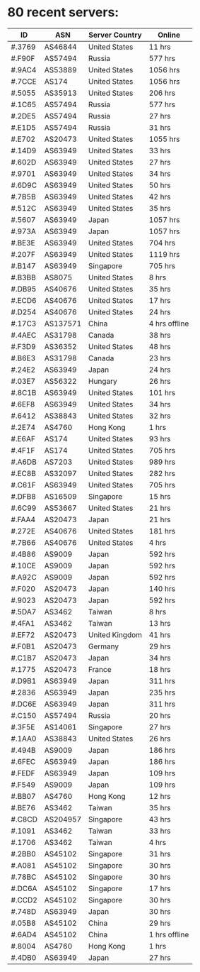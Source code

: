 # 80 recent servers:

| ID | ASN | Server Country | Online |
| ------ | ------ | ------ | ------ |
| #.3769 | AS46844 | United States | 11 hrs |
| #.F90F | AS57494 | Russia | 577 hrs |
| #.9AC4 | AS53889 | United States | 1056 hrs |
| #.7CCE | AS174 | United States | 1056 hrs |
| #.5055 | AS35913 | United States | 206 hrs |
| #.1C65 | AS57494 | Russia | 577 hrs |
| #.2DE5 | AS57494 | Russia | 27 hrs |
| #.E1D5 | AS57494 | Russia | 31 hrs |
| #.E702 | AS20473 | United States | 1055 hrs |
| #.14D9 | AS63949 | United States | 33 hrs |
| #.602D | AS63949 | United States | 27 hrs |
| #.9701 | AS63949 | United States | 34 hrs |
| #.6D9C | AS63949 | United States | 50 hrs |
| #.7B5B | AS63949 | United States | 42 hrs |
| #.512C | AS63949 | United States | 35 hrs |
| #.5607 | AS63949 | Japan | 1057 hrs |
| #.973A | AS63949 | Japan | 1057 hrs |
| #.BE3E | AS63949 | United States | 704 hrs |
| #.207F | AS63949 | United States | 1119 hrs |
| #.B147 | AS63949 | Singapore | 705 hrs |
| #.B3BB | AS8075 | United States | 8 hrs |
| #.DB95 | AS40676 | United States | 35 hrs |
| #.ECD6 | AS40676 | United States | 17 hrs |
| #.D254 | AS40676 | United States | 24 hrs |
| #.17C3 | AS137571 | China | 4 hrs offline |
| #.4AEC | AS31798 | Canada | 38 hrs |
| #.F3D9 | AS36352 | United States | 48 hrs |
| #.B6E3 | AS31798 | Canada | 23 hrs |
| #.24E2 | AS63949 | Japan | 24 hrs |
| #.03E7 | AS56322 | Hungary | 26 hrs |
| #.8C1B | AS63949 | United States | 101 hrs |
| #.6EF8 | AS63949 | United States | 34 hrs |
| #.6412 | AS38843 | United States | 32 hrs |
| #.2E74 | AS4760 | Hong Kong | 1 hrs |
| #.E6AF | AS174 | United States | 93 hrs |
| #.4F1F | AS174 | United States | 705 hrs |
| #.A6DB | AS7203 | United States | 989 hrs |
| #.EC8B | AS32097 | United States | 282 hrs |
| #.C61F | AS63949 | United States | 705 hrs |
| #.DFB8 | AS16509 | Singapore | 15 hrs |
| #.6C99 | AS53667 | United States | 21 hrs |
| #.FAA4 | AS20473 | Japan | 21 hrs |
| #.272E | AS40676 | United States | 181 hrs |
| #.7B66 | AS40676 | United States | 4 hrs |
| #.4B86 | AS9009 | Japan | 592 hrs |
| #.10CE | AS9009 | Japan | 592 hrs |
| #.A92C | AS9009 | Japan | 592 hrs |
| #.F020 | AS20473 | Japan | 140 hrs |
| #.9023 | AS20473 | Japan | 592 hrs |
| #.5DA7 | AS3462 | Taiwan | 8 hrs |
| #.4FA1 | AS3462 | Taiwan | 13 hrs |
| #.EF72 | AS20473 | United Kingdom | 41 hrs |
| #.F0B1 | AS20473 | Germany | 29 hrs |
| #.C1B7 | AS20473 | Japan | 34 hrs |
| #.1775 | AS20473 | France | 18 hrs |
| #.D9B1 | AS63949 | Japan | 311 hrs |
| #.2836 | AS63949 | Japan | 235 hrs |
| #.DC6E | AS63949 | Japan | 311 hrs |
| #.C150 | AS57494 | Russia | 20 hrs |
| #.3F5E | AS14061 | Singapore | 27 hrs |
| #.1AA0 | AS38843 | United States | 26 hrs |
| #.494B | AS9009 | Japan | 186 hrs |
| #.6FEC | AS63949 | Japan | 186 hrs |
| #.FEDF | AS63949 | Japan | 109 hrs |
| #.F549 | AS9009 | Japan | 109 hrs |
| #.BB07 | AS4760 | Hong Kong | 12 hrs |
| #.BE76 | AS3462 | Taiwan | 35 hrs |
| #.C8CD | AS204957 | Singapore | 43 hrs |
| #.1091 | AS3462 | Taiwan | 33 hrs |
| #.1706 | AS3462 | Taiwan | 4 hrs |
| #.2BB0 | AS45102 | Singapore | 31 hrs |
| #.A081 | AS45102 | Singapore | 30 hrs |
| #.78BC | AS45102 | Singapore | 30 hrs |
| #.DC6A | AS45102 | Singapore | 17 hrs |
| #.CCD2 | AS45102 | Singapore | 30 hrs |
| #.748D | AS63949 | Japan | 30 hrs |
| #.05B8 | AS45102 | China | 29 hrs |
| #.6AD4 | AS45102 | China | 1 hrs offline |
| #.8004 | AS4760 | Hong Kong | 1 hrs |
| #.4DB0 | AS63949 | Japan | 27 hrs |

